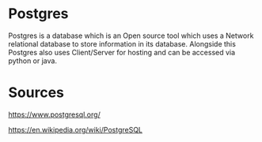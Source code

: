 # Postgres

Postgres is a database which is an Open source tool which uses a Network relational database to store information in its database. Alongside this Postgres also uses Client/Server for hosting and can be accessed via python or java.

# Sources

https://www.postgresql.org/

https://en.wikipedia.org/wiki/PostgreSQL